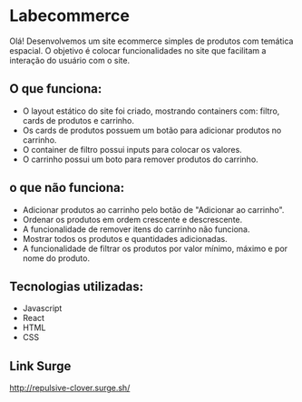# Labecommerce

Olá! Desenvolvemos um site ecommerce simples de produtos com temática espacial. O objetivo é colocar funcionalidades no site que facilitam a interação do usuário com o site.

## O que funciona: 

- O layout estático do site foi criado, mostrando containers com: filtro, cards de produtos e carrinho.
- Os cards de produtos possuem um botão para adicionar produtos no carrinho.
- O container de filtro possui inputs para colocar os valores.
- O carrinho possui um boto para remover produtos do carrinho.

## o que não funciona: 

- Adicionar produtos ao carrinho pelo botão de "Adicionar ao carrinho".
- Ordenar os produtos em ordem crescente e descrescente.
- A funcionalidade de remover itens do carrinho não funciona.
- Mostrar todos os produtos e quantidades adicionadas.
- A funcionalidade de filtrar os produtos por valor mínimo, máximo e por nome do produto.

## Tecnologias utilizadas:
- Javascript
- React
- HTML
- CSS


## Link Surge
http://repulsive-clover.surge.sh/
